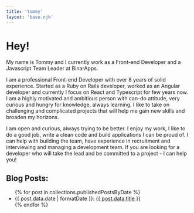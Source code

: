 ```yaml
---
title: 'tommy'
layout: 'base.njk'
---
```

<h1 class="mb-2 text-2xl md:text-3xl font-semibold text-white">Hey!</h2>

<p>My name is Tommy and I currently work as a Front-end Developer and a Javascript Team Leader at BinarApps.</p>
<p>I am a professional Front-end Developer with over 8 years of solid experience. Started as a Ruby on Rails developer, worked as an Angular developer and currently I focus on React and Typescript for few years now.  I am a highly motivated and ambitious person with can-do attitude, very curious and hungry for knowledge, always learning. I like to take on challenging and complicated projects that will help me gain new skills and broaden my horizons.</p>
<p>I am open and curious, always trying to be better. I enjoy my work, I like to do a good job, write a clean code and build applications I can be proud of. I can help with building the team, have experience in recruitment and interviewing and managing a development team. If you are looking for a developer who will take the lead and be committed to a project - I can help you!</p>


<h2 class="mb-2 text-lg font-semibold text-white">Blog Posts:</h2>
<ul class="space-y-1 max-w-md text-gray-100">
{% for post in collections.publishedPostsByDate  %}
<li><time class="italic" datetime="{{ post.date }}">{{ post.data.date | formatDate }}</time>: <a class="font-semibold" href="{{ post.url }}">{{ post.data.title }}</a></li>
{% endfor %}
</ul>